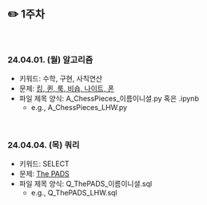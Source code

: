 ## ✏️ 1주차

</br>

### 24.04.01. (월) 알고리즘
- 키워드: 수학, 구현, 사칙연산
- 문제: [킹, 퀸, 룩, 비숍, 나이트, 폰](https://www.acmicpc.net/problem/3003)
- 파일 제목 양식: A_ChessPieces_이름이니셜.py 혹은 .ipynb
  - e.g., A_ChessPieces_LHW.py

</br>

### 24.04.04. (목) 쿼리
- 키워드: SELECT
- 문제: [The PADS](https://www.hackerrank.com/challenges/the-pads?isFullScreen=true)
- 파일 제목 양식: Q_ThePADS_이름이니셜.sql
  - e.g., Q_ThePADS_LHW.sql

</br>
